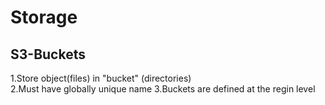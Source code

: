# Storage
## S3-Buckets
1.Store object(files) in "bucket" (directories)<br>
2.Must have globally unique name 
3.Buckets are defined at the regin level




